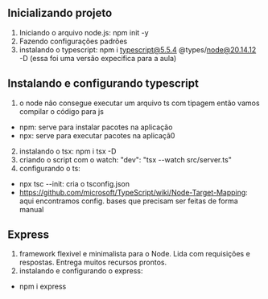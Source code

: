 Inicializando projeto 
---
1. Iniciando o arquivo node.js: 
npm init -y
2. Fazendo configurações padrões
3. instalando o typescript:
npm i typescript@5.5.4 @types/node@20.14.12 -D
(essa foi uma versão expecifica para a aula)

Instalando e configurando typescript
--- 
1. o node não consegue executar um arquivo ts com tipagem então vamos compilar o código para js
- npm: serve para instalar pacotes na aplicação 
- npx: serve para executar pacotes na aplicaçã0
2. instalando o tsx:  npm i tsx -D
3. criando o script com o watch: "dev": "tsx --watch src/server.ts"
4. configurando o ts: 
- npx tsc --init: cria o tsconfig.json
- https://github.com/microsoft/TypeScript/wiki/Node-Target-Mapping: aqui encontramos config. bases que precisam ser feitas de forma manual

Express
---
1. framework flexivel e minimalista para o Node. Lida com requisições e respostas. Entrega muitos recursos prontos.
2. instalando e configurando o express:
- npm i express

